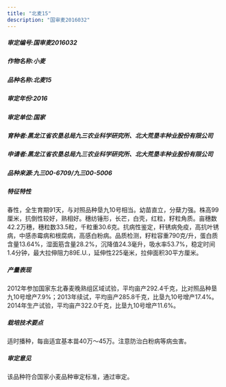 ```yaml
---
title: "北麦15"
description: "国审麦2016032"
---
```

##### 审定编号:国审麦2016032

##### 作物名称:小麦

##### 品种名称:北麦15

##### 审定年份:2016

##### 审定单位:国家

##### 育种者:黑龙江省农垦总局九三农业科学研究所、北大荒垦丰种业股份有限公司

##### 申请者:黑龙江省农垦总局九三农业科学研究所、北大荒垦丰种业股份有限公司

##### 品种来源:九三00-6709/九三00-5006

##### 特征特性
春性，全生育期91天，与对照品种垦九10号相当。幼苗直立，分蘖力强。株高99厘米，抗倒性较好，熟相好。穗纺锤形，长芒，白壳，红粒，籽粒角质。亩穗数42.2万穗，穗粒数33.5粒，千粒重30.6克。抗病性鉴定，秆锈病免疫，高抗叶锈病，中感赤霉病和根腐病，高感白粉病。品质检测，籽粒容重790克/升，蛋白质含量13.64%，湿面筋含量28.2%，沉降值24.3毫升，吸水率53.7%，稳定时间1.4分钟，最大拉伸阻力89E.U.，延伸性225毫米，拉伸面积30平方厘米。

##### 产量表现
2012年参加国家东北春麦晚熟组区域试验，平均亩产292.4千克，比对照品种垦九10号增产7.9%；2013年续试，平均亩产285.8千克，比垦九10号增产17.4%。2014年生产试验，平均亩产322.0千克，比垦九10号增产11.6%。

##### 栽培技术要点
适时播种，每亩适宜基本苗40万～45万。注意防治白粉病等病虫害。

##### 审定意见
该品种符合国家小麦品种审定标准，通过审定。
